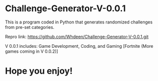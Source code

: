 # Challenge-Generator-V-0.0.1
This is a program coded in Python that generates randomized challenges from pre-set categories.

Repro link:
https://github.com/Whdeen/Challenge-Generator-V-0.0.1.git


V 0.0.1 includes:
Game Development,
Coding, and
Gaming [Fortnite (More games coming in V 0.0.2)]
# Hope you enjoy!
